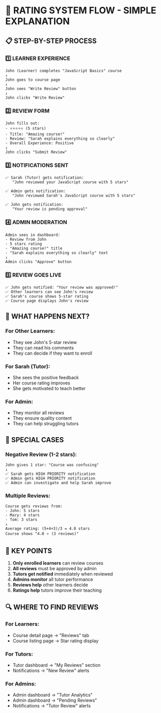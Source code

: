 # 🎯 RATING SYSTEM FLOW - SIMPLE EXPLANATION

## 📋 STEP-BY-STEP PROCESS

### 1️⃣ LEARNER EXPERIENCE
```
John (Learner) completes "JavaScript Basics" course
↓
John goes to course page
↓
John sees "Write Review" button
↓
John clicks "Write Review"
```

### 2️⃣ REVIEW FORM
```
John fills out:
- ⭐⭐⭐⭐⭐ (5 stars)
- Title: "Amazing course!"
- Review: "Sarah explains everything so clearly"
- Overall Experience: Positive
↓
John clicks "Submit Review"
```

### 3️⃣ NOTIFICATIONS SENT
```
✅ Sarah (Tutor) gets notification:
   "John reviewed your JavaScript course with 5 stars"

✅ Admin gets notification:
   "John reviewed Sarah's JavaScript course with 5 stars"

✅ John gets notification:
   "Your review is pending approval"
```

### 4️⃣ ADMIN MODERATION
```
Admin sees in dashboard:
- Review from John
- 5 stars rating
- "Amazing course!" title
- "Sarah explains everything so clearly" text
↓
Admin clicks "Approve" button
```

### 5️⃣ REVIEW GOES LIVE
```
✅ John gets notified: "Your review was approved!"
✅ Other learners can see John's review
✅ Sarah's course shows 5-star rating
✅ Course page displays John's review
```

## 🔄 WHAT HAPPENS NEXT?

### For Other Learners:
- They see John's 5-star review
- They can read his comments
- They can decide if they want to enroll

### For Sarah (Tutor):
- She sees the positive feedback
- Her course rating improves
- She gets motivated to teach better

### For Admin:
- They monitor all reviews
- They ensure quality content
- They can help struggling tutors

## 🚨 SPECIAL CASES

### Negative Review (1-2 stars):
```
John gives 1 star: "Course was confusing"
↓
✅ Sarah gets HIGH PRIORITY notification
✅ Admin gets HIGH PRIORITY notification
✅ Admin can investigate and help Sarah improve
```

### Multiple Reviews:
```
Course gets reviews from:
- John: 5 stars
- Mary: 4 stars  
- Tom: 3 stars
↓
Average rating: (5+4+3)/3 = 4.0 stars
Course shows "4.0 ⭐ (3 reviews)"
```

## 🎯 KEY POINTS

1. **Only enrolled learners** can review courses
2. **All reviews** must be approved by admin
3. **Tutors get notified** immediately when reviewed
4. **Admins monitor** all tutor performance
5. **Reviews help** other learners decide
6. **Ratings help** tutors improve their teaching

## 🔍 WHERE TO FIND REVIEWS

### For Learners:
- Course detail page → "Reviews" tab
- Course listing page → Star rating display

### For Tutors:
- Tutor dashboard → "My Reviews" section
- Notifications → "New Review" alerts

### For Admins:
- Admin dashboard → "Tutor Analytics"
- Admin dashboard → "Pending Reviews"
- Notifications → "Tutor Review" alerts
